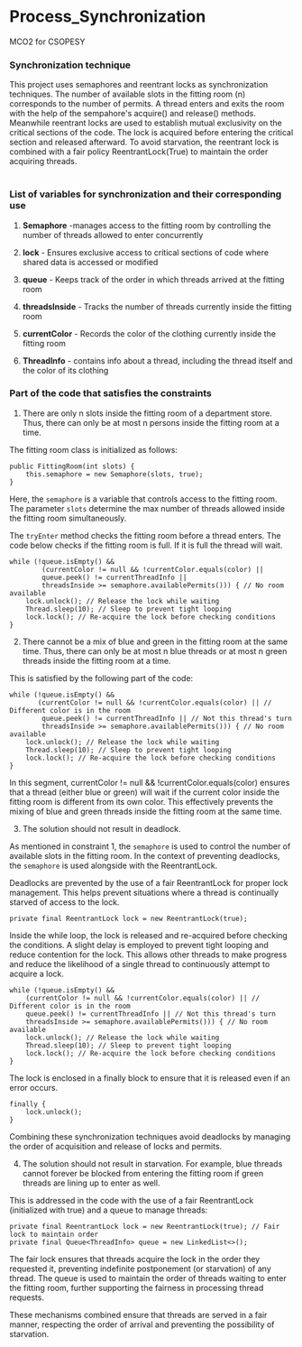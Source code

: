 # Process_Synchronization

MCO2 for CSOPESY

### Synchronization technique

This project uses semaphores and reentrant locks as synchronization techniques. The number of available slots in the fitting room (n) corresponds to the number of permits. A thread enters and exits the room with the help of the sempahore's acquire() and release() methods. Meanwhile reentrant locks are used to establish mutual exclusivity on the critical sections of the code. The lock is acquired before entering the critical section and released afterward. To avoid starvation, the reentrant lock is combined with a fair policy ReentrantLock(True) to maintain the order acquiring threads. <br><br>

### List of variables for synchronization and their corresponding use

1. **Semaphore** -manages access to the fitting room by controlling the number of threads allowed to enter concurrently

2. **lock** - Ensures exclusive access to critical sections of code where shared data is accessed or modified

3. **queue** - Keeps track of the order in which threads arrived at the fitting room

4. **threadsInside** - Tracks the number of threads currently inside the fitting room

5. **currentColor** - Records the color of the clothing currently inside the fitting room

6. **ThreadInfo** - contains info about a thread, including the thread itself and the color of its clothing

### Part of the code that satisfies the constraints

1. There are only n slots inside the fitting room of a department store. Thus, there can only be at most n persons inside the fitting room at a time.

The fitting room class is initialized as follows:

```
public FittingRoom(int slots) {
    this.semaphore = new Semaphore(slots, true);
}
```

Here, the `semaphore` is a variable that controls access to the fitting room. The parameter `slots` determine the max number of threads allowed inside the fitting room simultaneously.

The `tryEnter` method checks the fitting room before a thread enters. The code below checks if the fitting room is full. If it is full the thread will wait.

```
while (!queue.isEmpty() &&
        (currentColor != null && !currentColor.equals(color) ||
        queue.peek() != currentThreadInfo ||
        threadsInside >= semaphore.availablePermits())) { // No room available
    lock.unlock(); // Release the lock while waiting
    Thread.sleep(10); // Sleep to prevent tight looping
    lock.lock(); // Re-acquire the lock before checking conditions
}
```

2. There cannot be a mix of blue and green in the fitting room at the same time. Thus, there can only be at most n blue threads or at most n green threads inside the fitting room at a time.

This is satisfied by the following part of the code:

```
while (!queue.isEmpty() &&
       (currentColor != null && !currentColor.equals(color) || // Different color is in the room
        queue.peek() != currentThreadInfo || // Not this thread's turn
        threadsInside >= semaphore.availablePermits())) { // No room available
    lock.unlock(); // Release the lock while waiting
    Thread.sleep(10); // Sleep to prevent tight looping
    lock.lock(); // Re-acquire the lock before checking conditions
}
```

In this segment, currentColor != null && !currentColor.equals(color) ensures that a thread (either blue or green) will wait if the current color inside the fitting room is different from its own color. This effectively prevents the mixing of blue and green threads inside the fitting room at the same time.

3. The solution should not result in deadlock.

As mentioned in constraint 1, the `semaphore` is used to control the number of available slots in the fitting room. In the context of preventing deadlocks, the `semaphore` is used alongside with the ReentrantLock.

Deadlocks are prevented by the use of a fair ReentrantLock for proper lock management. This helps prevent situations where a thread is continually starved of access to the lock.

```
private final ReentrantLock lock = new ReentrantLock(true);
```

Inside the while loop, the lock is released and re-acquired before checking the conditions. A slight delay is employed to prevent tight looping and reduce contention for the lock. This allows other threads to make progress and reduce the likelihood of a single thread to continuously attempt to acquire a lock.

```
while (!queue.isEmpty() &&
    (currentColor != null && !currentColor.equals(color) || // Different color is in the room
    queue.peek() != currentThreadInfo || // Not this thread's turn
    threadsInside >= semaphore.availablePermits())) { // No room available
    lock.unlock(); // Release the lock while waiting
    Thread.sleep(10); // Sleep to prevent tight looping
    lock.lock(); // Re-acquire the lock before checking conditions
}
```

The lock is enclosed in a finally block to ensure that it is released even if an error occurs.

```
finally {
    lock.unlock();
}
```

Combining these synchronization techniques avoid deadlocks by managing the order of acquisition and release of locks and permits.

4. The solution should not result in starvation. For example, blue threads cannot forever be blocked from entering the fitting room if green threads are lining up to enter as well.

This is addressed in the code with the use of a fair ReentrantLock (initialized with true) and a queue to manage threads:

```
private final ReentrantLock lock = new ReentrantLock(true); // Fair lock to maintain order
private final Queue<ThreadInfo> queue = new LinkedList<>();
```

The fair lock ensures that threads acquire the lock in the order they requested it, preventing indefinite postponement (or starvation) of any thread. The queue is used to maintain the order of threads waiting to enter the fitting room, further supporting the fairness in processing thread requests.

These mechanisms combined ensure that threads are served in a fair manner, respecting the order of arrival and preventing the possibility of starvation.
